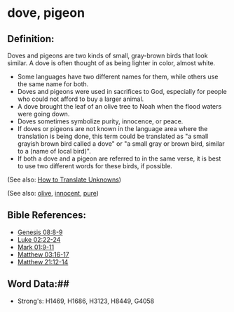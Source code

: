 # dove, pigeon #

## Definition: ##

Doves and pigeons are two kinds of small, gray-brown birds that look similar. A dove is often thought of as being lighter in color, almost white.

* Some languages have two different names for them, while others use the same name for both.
* Doves and pigeons were used in sacrifices to God, especially for people who could not afford to buy a larger animal.
* A dove brought the leaf of an olive tree to Noah when the flood waters were going down.
* Doves sometimes symbolize purity, innocence, or peace.
* If doves or pigeons are not known in the language area where the translation is being done, this term could be translated as "a small grayish brown bird called a dove" or "a small gray or brown bird, similar to a (name of local bird)".
* If both a dove and a pigeon are referred to in the same verse, it is best to use two different words for these birds, if possible.

(See also: [How to Translate Unknowns](rc://en/ta/man/translate/translate-unknown))

(See also: [olive](olive.md), [innocent](../kt/innocent.md), [pure](../kt/purify.md))

## Bible References: ##

* [Genesis 08:8-9](rc://en/tn/help/gen/08/08)
* [Luke 02:22-24](rc://en/tn/help/luk/02/22)
* [Mark 01:9-11](rc://en/tn/help/mrk/01/09)
* [Matthew 03:16-17](rc://en/tn/help/mat/03/16)
* [Matthew 21:12-14](rc://en/tn/help/mat/21/12)

## Word Data:##

* Strong's: H1469, H1686, H3123, H8449, G4058
